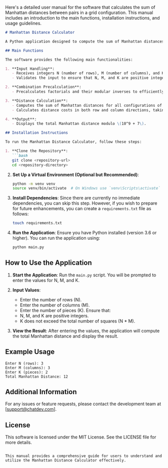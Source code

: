 Here's a detailed user manual for the software that calculates the sum of Manhattan distances between pairs in a grid configuration. This manual includes an introduction to the main functions, installation instructions, and usage guidelines.

```markdown
# Manhattan Distance Calculator

A Python application designed to compute the sum of Manhattan distances between pairs for various configurations of pieces placed on a grid defined by N rows and M columns.

## Main Functions

The software provides the following main functionalities:

1. **Input Handling**: 
   - Receives integers N (number of rows), M (number of columns), and K (number of pieces) from the user.
   - Validates the input to ensure that N, M, and K are positive integers and that K does not exceed N * M.

2. **Combination Precalculation**:
   - Precalculates factorials and their modular inverses to efficiently compute combinations C(n, k) in O(1) time.

3. **Distance Calculation**:
   - Computes the sum of Manhattan distances for all configurations of K pieces on an N x M grid.
   - Calculates distance costs in both row and column directions, taking into account the number of combinations for each distance.

4. **Output**:
   - Displays the total Manhattan distance modulo \(10^9 + 7\).

## Installation Instructions

To run the Manhattan Distance Calculator, follow these steps:

1. **Clone the Repository**:
   ```bash
   git clone <repository-url>
   cd <repository-directory>
   ```

2. **Set Up a Virtual Environment (Optional but Recommended)**:
   ```bash
   python -m venv venv
   source venv/bin/activate  # On Windows use `venv\Scripts\activate`
   ```

3. **Install Dependencies**:
   Since there are currently no immediate dependencies, you can skip this step. However, if you wish to prepare for future enhancements, you can create a `requirements.txt` file as follows:
   ```bash
   touch requirements.txt
   ```

4. **Run the Application**:
   Ensure you have Python installed (version 3.6 or higher). You can run the application using:
   ```bash
   python main.py
   ```

## How to Use the Application

1. **Start the Application**:
   Run the `main.py` script. You will be prompted to enter the values for N, M, and K.

2. **Input Values**:
   - Enter the number of rows (N).
   - Enter the number of columns (M).
   - Enter the number of pieces (K).
   Ensure that:
   - N, M, and K are positive integers.
   - K does not exceed the total number of squares (N * M).

3. **View the Result**:
   After entering the values, the application will compute the total Manhattan distance and display the result.

## Example Usage

```plaintext
Enter N (rows): 3
Enter M (columns): 3
Enter K (pieces): 2
Total Manhattan Distance: 12
```

## Additional Information

For any issues or feature requests, please contact the development team at [support@chatdev.com].

## License

This software is licensed under the MIT License. See the LICENSE file for more details.

```

This manual provides a comprehensive guide for users to understand and utilize the Manhattan Distance Calculator effectively.